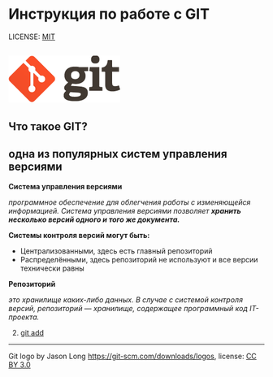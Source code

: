 # Инструкция по работе с GIT

LICENSE: [MIT](/license.md)

![git-logo](logo@2x.png)
----
##  Что такое GIT?

одна из популярных систем управления версиями
----
**Система управления версиями**

*программное обеспечение для облегчения работы с изменяющейся информацией. Система управления версиями позволяет ___хранить несколько версий одного и того же документа.___*

**Системы контроля версий могут быть:**

- Централизованными, здесь есть главный репозиторий
- Распределёнными, здесь репозиторий не используют и все версии технически равны

**Репозиторий**

*это хранилище каких-либо данных. В случае с системой контроля версий, репозиторий — хранилище, содержащее программный код IT-проекта.*







2. [git add](/add.md)




----
Git logo by Jason Long https://git-scm.com/downloads/logos, license: [CC BY 3.0](https://creativecommons.org/licenses/by/3.0/)
